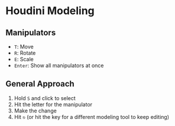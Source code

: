 # Houdini Modeling

## Manipulators

- `T`: Move
- `R`: Rotate
- `E`: Scale
- `Enter`: Show all manipulators at once

## General Approach

1. Hold `S` and click to select
2. Hit the letter for the manipulator
3. Make the change
4. Hit `⎋` (or hit the key for a different modeling tool to keep editing)